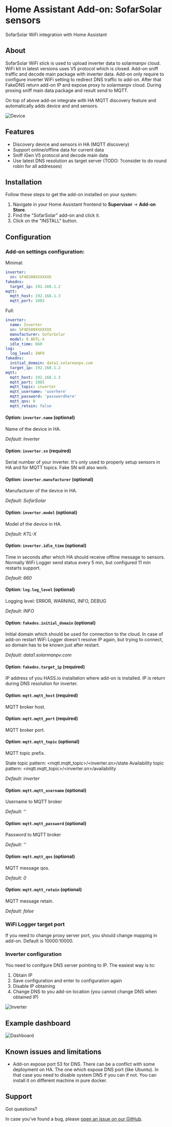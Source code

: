 # Home Assistant Add-on: SofarSolar sensors

SofarSolar WiFi integration with Home Assistant

## About

SofarSolar WiFi stick is used to upload inverter data to solarmanpv cloud. WiFi kit in latest 
versions uses V5 protocol which is closed. Add-on sniff traffic and decode main package with 
inverter data. Add-on only require to configure inverter WiFi setting to redirect DNS traffic 
to add-on. After that FakeDNS return add-on IP and expose proxy to solarmanpv cloud. During proxing
sniff main data package and result send to MQTT.

On top of above add-on integrate with HA MQTT discovery feature and automatically adds device and
and sensors.

![Device][device]

## Features

- Discovery device and sensors in HA (MQTT discovery)
- Support online/offline data for current data
- Sniff iGen V5 protocol and decode main data
- Use latest DNS resolution as target server (TODO: ?consider to do round robin for all addresses)

## Installation

Follow these steps to get the add-on installed on your system:

1. Navigate in your Home Assistant frontend to **Supervisor** -> **Add-on Store**.
2. Find the "SofarSolar" add-on and click it.
3. Click on the "INSTALL" button.

## Configuration

### Add-on settings configuration:

Minimal:
```yaml
inverter:
  sn: SF4ES00XXXXXXX
fakedns:
  target_ip: 192.168.1.2
mqtt:
  mqtt_host: 192.168.1.3
  mqtt_port: 1883
```
Full:
```yaml
inverter:
  name: Inverter
  sn: SF4ES00XXXXXXX
  manufacturer: SofarSolar
  model: 8.8KTL-X
  idle_time: 660
log:
  log_level: INFO
fakedns:
  initial_domain: data1.solarmanpv.com
  target_ip: 192.168.1.2
mqtt:
  mqtt_host: 192.168.1.3
  mqtt_port: 1883
  mqtt_topic: inverter
  mqtt_username: 'userhere'
  mqtt_password: 'passwordhere'
  mqtt_qos: 0
  mqtt_retain: false
```

#### Option: `inverter.name` (optional)
Name of the device in HA.

*Default: Inverter*

#### Option: `inverter.sn` (required)
Serial number of your inverter. It's only used to properly setup sensors in HA and for MQTT topics. Fake SN will also work.

#### Option: `inverter.manufacturer` (optional)
Manufacturer of the device in HA.

*Default: SofarSolar*

#### Option: `inverter.model` (optional)
Model of the device in HA.

*Default: KTL-X*

#### Option: `inverter.idle_time` (optional)
Time in seconds after which HA should receive offline message to sensors.
Normally WiFi Logger send status every 5 min, but configured 11 min restarts support.

*Default: 660*

#### Option: `log.log_level` (optional)
Logging level: ERROR, WARNING, INFO, DEBUG

*Default: INFO*

#### Option: `fakedns.initial_domain` (optional)
Initial domain which should be used for connection to the cloud. In case of add-on
restart WiFi Logger doesn't resolve IP again, but trying to connect, so domain
has to be known just after restart.

*Default: data1.solarmanpv.com*

#### Option: `fakedns.target_ip` (required)
IP address of you HASS.io installation where add-on is installed. IP is return
during DNS resolution for inverter.

#### Option: `mqtt.mqtt_host` (required)
MQTT broker host.

#### Option: `mqtt.mqtt_port` (required)
MQTT broker port.

#### Option: `mqtt.mqtt_topic` (optional)
MQTT topic prefix. 

State topic pattern: <mqtt.mqtt_topic>/<inverter.sn>/state
Availability topic pattern: <mqtt.mqtt_topic>/<inverter.sn>/availability

*Default: inverter*

#### Option: `mqtt.mqtt_username` (optional)
Username to MQTT broker

*Default: ''*

#### Option: `mqtt.mqtt_password` (optional)
Password to MQTT broker

*Default: ''*

#### Option: `mqtt.mqtt_qos` (optional)
MQTT message qos.

*Default: 0*

#### Option: `mqtt.mqtt_retain` (optional)
MQTT message retain.

*Default: false*

### WiFi Logger target port
If you need to change proxy server port, you should change mapping in add-on. Default is 10000:10000.

### Inverter configuration
You need to conifgure DNS server pointing to IP. The easiest way is to:
1. Obtain IP
1. Save configuration and enter to configuration again
1. Disable IP obtaining
1. Change DNS to you add-on location (you cannot change DNS when obtained IP)

![Inverter][inverter]

## Example dashboard

![Dashboard][dashboard]

## Known issues and limitations

- Add-on expose port 53 for DNS. There can be a conflict with some deployment on HA. The one which expose DNS port 
(like Ubuntu). In that  case you need to disable system DNS if you can if not. You can install it on different machine 
in pure docker.

## Support

Got questions?

In case you've found a bug, please [open an issue on our GitHub][issue].

[issue]: https://github.com/pawelka/hassio-addons/issues
[device]: https://raw.githubusercontent.com/pawelka/hassio-addons/master/sofarsolar/images/device.png
[inverter]: https://raw.githubusercontent.com/pawelka/hassio-addons/master/sofarsolar/images/inverter.png
[dashboard]: https://raw.githubusercontent.com/pawelka/hassio-addons/master/sofarsolar/images/dashboard.png